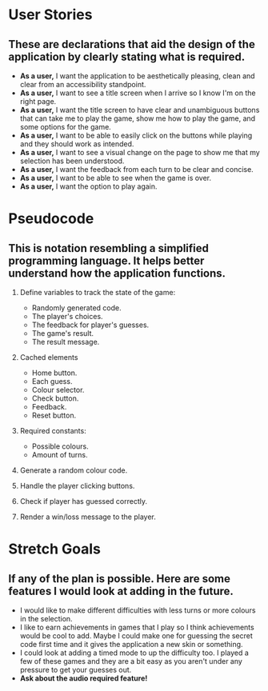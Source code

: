 # User Stories

## These are declarations that aid the design of the application by clearly stating what is required.

- **As a user,** I want the application to be aesthetically pleasing, clean and clear from an accessibility standpoint.
- **As a user,** I want to see a title screen when I arrive so I know I'm on the right page.
- **As a user,** I want the title screen to have clear and unambiguous buttons that can take me to play the game, show me how to play the game, and some options for the game.
- **As a user,** I want to be able to easily click on the buttons while playing and they should work as intended.
- **As a user,** I want to see a visual change on the page to show me that my selection has been understood.
- **As a user,** I want the feedback from each turn to be clear and concise.
- **As a user,** I want to be able to see when the game is over.
- **As a user,** I want the option to play again.

# Pseudocode

## This is notation resembling a simplified programming language. It helps better understand how the application functions.

1. Define variables to track the state of the game:

   - Randomly generated code.
   - The player's choices.
   - The feedback for player's guesses.
   - The game's result.
   - The result message.

2. Cached elements

   - Home button.
   - Each guess.
   - Colour selector.
   - Check button.
   - Feedback.
   - Reset button.

3. Required constants:

   - Possible colours.
   - Amount of turns.

4. Generate a random colour code.

5. Handle the player clicking buttons.

6. Check if player has guessed correctly.

7. Render a win/loss message to the player.

# Stretch Goals

## If any of the plan is possible. Here are some features I would look at adding in the future.

- I would like to make different difficulties with less turns or more colours in the selection.
- I like to earn achievements in games that I play so I think achievements would be cool to add. Maybe I could make one for guessing the secret code first time and it gives the application a new skin or something.
- I could look at adding a timed mode to up the difficulty too. I played a few of these games and they are a bit easy as you aren't under any pressure to get your guesses out.
- **Ask about the audio required feature!**

